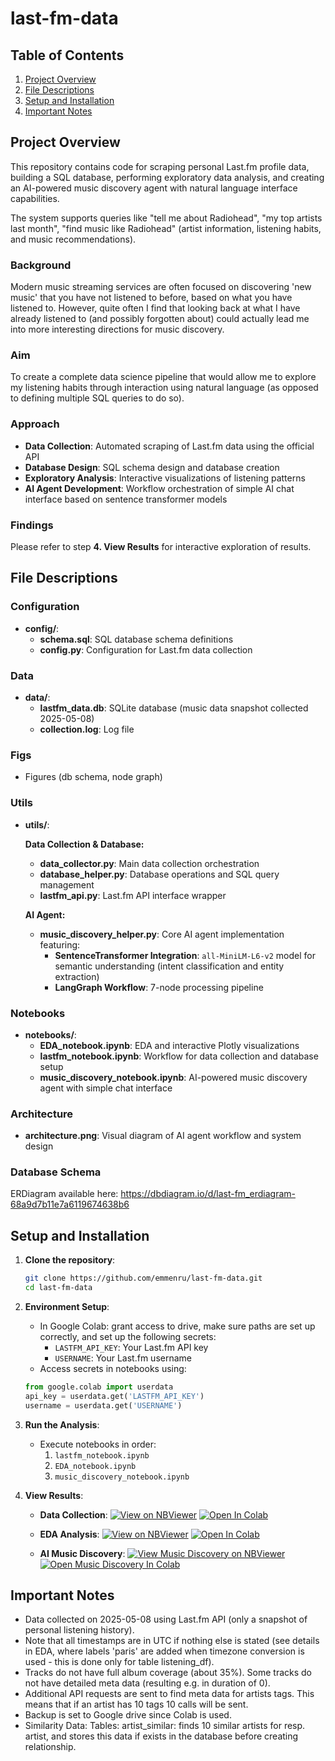 # last-fm-data

## Table of Contents
1. [Project Overview](#project-overview)
2. [File Descriptions](#file-descriptions)
3. [Setup and Installation](#setup-and-installation)
4. [Important Notes](#important-notes)

## Project Overview
This repository contains code for scraping personal Last.fm profile data, building a SQL database, performing exploratory data analysis, and creating an AI-powered music discovery agent with natural language interface capabilities.

The system supports queries like "tell me about Radiohead", "my top artists last month", "find music like Radiohead" (artist information, listening habits, and music recommendations). 

### Background
Modern music streaming services are often focused on discovering 'new music' that you have not listened to before, based on what you have listened to. However, quite often I find that looking back at what I have already listened to (and possibly forgotten about) could actually lead me into more interesting directions for music discovery. 

### Aim
To create a complete data science pipeline that would allow me to explore my listening habits through interaction using natural language (as opposed to defining multiple SQL queries to do so). 

### Approach
- **Data Collection**: Automated scraping of Last.fm data using the official API
- **Database Design**: SQL schema design and database creation 
- **Exploratory Analysis**: Interactive visualizations of listening patterns
- **AI Agent Development**: Workflow orchestration of simple AI chat interface based on sentence transformer models 

### Findings
Please refer to step **4. View Results** for interactive exploration of results. 

## File Descriptions

### Configuration
- **config/**: 
  - **schema.sql**: SQL database schema definitions
  - **config.py**: Configuration for Last.fm data collection

### Data
- **data/**: 
  - **lastfm_data.db**: SQLite database (music data snapshot collected 2025-05-08)
  - **collection.log**: Log file

### Figs 
- Figures (db schema, node graph)

### Utils
- **utils/**: 

  **Data Collection & Database:**
  - **data_collector.py**: Main data collection orchestration
  - **database_helper.py**: Database operations and SQL query management
  - **lastfm_api.py**: Last.fm API interface wrapper 
  
  **AI Agent:**
  - **music_discovery_helper.py**: Core AI agent implementation featuring:
    - **SentenceTransformer Integration**: `all-MiniLM-L6-v2` model for semantic understanding (intent classification and entity extraction)
    - **LangGraph Workflow**: 7-node processing pipeline 

### Notebooks
- **notebooks/**: 
  - **EDA_notebook.ipynb**: EDA and interactive Plotly visualizations
  - **lastfm_notebook.ipynb**: Workflow for data collection and database setup
  - **music_discovery_notebook.ipynb**: AI-powered music discovery agent with simple chat interface

### Architecture
- **architecture.png**: Visual diagram of AI agent workflow and system design

### Database Schema

ERDiagram available here: https://dbdiagram.io/d/last-fm_erdiagram-68a9d7b11e7a6119674638b6

## Setup and Installation

1. **Clone the repository**:
    ```bash
    git clone https://github.com/emmenru/last-fm-data.git
    cd last-fm-data
    ```

2. **Environment Setup**:
   - In Google Colab: grant access to drive, make sure paths are set up correctly, and set up the following secrets:
      - `LASTFM_API_KEY`: Your Last.fm API key
      - `USERNAME`: Your Last.fm username
   - Access secrets in notebooks using:
    ```python
    from google.colab import userdata
    api_key = userdata.get('LASTFM_API_KEY')
    username = userdata.get('USERNAME')
    ```

3. **Run the Analysis**:
    - Execute notebooks in order:
        1. `lastfm_notebook.ipynb`
        2. `EDA_notebook.ipynb` 
        3. `music_discovery_notebook.ipynb` 

4. **View Results**:
    - **Data Collection**: 
      [![View on NBViewer](https://img.shields.io/badge/Data%20Collection-NBViewer-orange?style=for-the-badge&logo=jupyter)](https://nbviewer.org/github/emmenru/last-fm-data/blob/main/lastfm_notebook.ipynb)
      [![Open In Colab](https://colab.research.google.com/assets/colab-badge.svg)](https://colab.research.google.com/github/emmenru/last-fm-data/blob/main/lastfm_notebook.ipynb)
    
    - **EDA Analysis**: 
      [![View on NBViewer](https://img.shields.io/badge/EDA%20Analysis-NBViewer-orange?style=for-the-badge&logo=jupyter)](https://nbviewer.org/github/emmenru/last-fm-data/blob/main/EDA_notebook.ipynb)
      [![Open In Colab](https://colab.research.google.com/assets/colab-badge.svg)](https://colab.research.google.com/github/emmenru/last-fm-data/blob/main/EDA_notebook.ipynb)
    
    - **AI Music Discovery**: 
      [![View Music Discovery on NBViewer](https://img.shields.io/badge/Music%20Discovery-NBViewer-orange?style=for-the-badge&logo=jupyter)](https://nbviewer.org/github/emmenru/last-fm-data/blob/main/music_discovery_notebook.ipynb)
      [![Open Music Discovery In Colab](https://colab.research.google.com/assets/colab-badge.svg)](https://colab.research.google.com/github/emmenru/last-fm-data/blob/main/music_discovery_notebook.ipynb)
      
## Important Notes
- Data collected on 2025-05-08 using Last.fm API (only a snapshot of personal listening history). 
- Note that all timestamps are in UTC if nothing else is stated (see details in EDA, where labels 'paris' are added when timezone conversion is used - this is done only for table listening_df). 
- Tracks do not have full album coverage (about 35%). Some tracks do not have detailed meta data (resulting e.g. in duration of 0).
- Additional API requests are sent to find meta data for artists tags. This means that if an artist has 10 tags 10 calls will be sent.
- Backup is set to Google drive since Colab is used.
- Similarity Data: Tables: artist_similar: finds 10 similar artists for resp. artist, and stores this data if exists in the database before creating relationship.